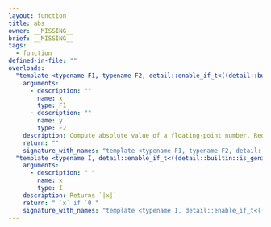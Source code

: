 ```yaml
---
layout: function
title: abs
owner: __MISSING__
brief: __MISSING__
tags:
  - function
defined-in-file: ""
overloads:
  "template <typename F1, typename F2, detail::enable_if_t<((detail::builtin::is_genfloat<F1>::value && std::is_same<F1, F2>::value) || (detail::builtin::is_genfloath<F1>::value && std::is_same<F2, half>::value) || (detail::builtin::is_genfloatf<F1>::value && std::is_same<F2, float>::value) || (detail::builtin::is_genfloatd<F1>::value && std::is_same<F2, double>::value)), int> >\nF1 abs(F1, F2)":
    arguments:
      - description: ""
        name: x
        type: F1
      - description: ""
        name: y
        type: F2
    description: Compute absolute value of a floating-point number. Redirects to `fabs(x, y)`.
    return: ""
    signature_with_names: "template <typename F1, typename F2, detail::enable_if_t<((detail::builtin::is_genfloat<F1>::value && std::is_same<F1, F2>::value) || (detail::builtin::is_genfloath<F1>::value && std::is_same<F2, half>::value) || (detail::builtin::is_genfloatf<F1>::value && std::is_same<F2, float>::value) || (detail::builtin::is_genfloatd<F1>::value && std::is_same<F2, double>::value)), int> >\nF1 abs(F1 x, F2 y)"
  "template <typename I, detail::enable_if_t<((detail::builtin::is_geninteger<I>::value)), int> >\nauto abs(I) -> detail::make_genuint_t<I>":
    arguments:
      - description: " "
        name: x
        type: I
    description: Returns `|x|`
    return: " `x` if `0 "
    signature_with_names: "template <typename I, detail::enable_if_t<((detail::builtin::is_geninteger<I>::value)), int> >\nauto abs(I x) -> detail::make_genuint_t<I>"
---
```

